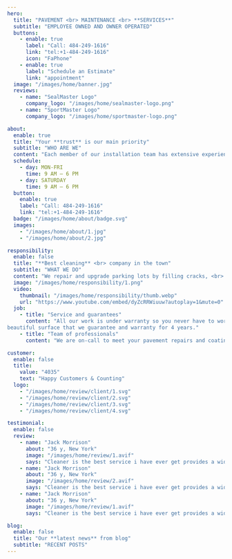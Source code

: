```yaml
---
hero:
  title: "PAVEMENT <br> MAINTENANCE <br> **SERVICES**"
  subtitle: "EMPLOYEE OWNED AND OWNER OPERATED"
  buttons:
    - enable: true
      label: "Call: 484-249-1616"
      link: "tel:+1-484-249-1616"
      icon: "FaPhone"
    - enable: true
      label: "Schedule an Estimate"
      link: "appointment"
  image: "/images/home/banner.jpg"
  reviews:
    - name: "SealMaster Logo"
      company_logo: "/images/home/sealmaster-logo.png"
    - name: "SportMaster Logo"
      company_logo: "/images/home/sportmaster-logo.png"

about:
  enable: true
  title: "Your **trust** is our main priority"
  subtitle: "WHO ARE WE"
  content: "Each member of our installation team has extensive experience; our installers range from the least experienced installer with over 15 years repairing pavement and recreation courts to our most senior installer with over 20 years experience."
  schedule:
    - day: MON-FRI
      time: 9 AM – 6 PM
    - day: SATURDAY
      time: 9 AM – 6 PM
  button:
    enable: true
    label: "Call: 484-249-1616"
    link: "tel:+1-484-249-1616"
  badge: "/images/home/about/badge.svg"
  images:
    - "/images/home/about/1.jpg"
    - "/images/home/about/2.jpg"

responsibility:
  enable: false
  title: "**Best cleaning** <br> company in the town"
  subtitle: "WHAT WE DO"
  content: "We repair and upgrade parking lots by filling cracks, <br> patching blacktop, seal coating and line striping. From paving, to patching, crack filling, pothole repair, seal coating, asphalt repair, milling, site preparation and speed bumps-We have your asphalt needs covered."
  image: "/images/home/responsibility/1.png"
  video:
    thumbnail: "/images/home/responsibility/thumb.webp"
    url: "https://www.youtube.com/embed/dyZcRRWiuuw?autoplay=1&mute=0"
  job:
    - title: "Service and guarantees"
      content: "All our work is under warranty so you never have to worry if the job will be done right. Our attention to detail and commitment to excellence will leave you with a clean,
beautiful surface that we guarantee and warranty for 4 years."
    - title: "Team of professionals"
      content: "We are on-call to meet your pavement repairs and coatings needs with fast professional service."

customer:
  enable: false
  title:
    value: "4035"
    text: "Happy Customers & Counting"
  logo:
    - "/images/home/review/client/1.svg"
    - "/images/home/review/client/2.svg"
    - "/images/home/review/client/3.svg"
    - "/images/home/review/client/4.svg"

testimonial:
  enable: false
  review:
    - name: "Jack Morrison"
      about: "36 y, New York"
      image: "/images/home/review/1.avif"
      says: "Cleaner is the best service i have ever get provides a wide range of cleaning services, from home cleaning to office cleaning. They used advanced technologies to keep our room looking the best. <br> <br> Their team of experts who have been in the profession for years focuses on helped us achieve optimal clean surface."
    - name: "Jack Morrison"
      about: "36 y, New York"
      image: "/images/home/review/2.avif"
      says: "Cleaner is the best service i have ever get provides a wide range of cleaning services, from home cleaning to office cleaning. They used advanced technologies to keep our room looking the best. <br> <br> Their team of experts who have been in the profession for years focuses on helped us achieve optimal clean surface."
    - name: "Jack Morrison"
      about: "36 y, New York"
      image: "/images/home/review/1.avif"
      says: "Cleaner is the best service i have ever get provides a wide range of cleaning services, from home cleaning to office cleaning. They used advanced technologies to keep our room looking the best. <br> <br> Their team of experts who have been in the profession for years focuses on helped us achieve optimal clean surface."

blog:
  enable: false
  title: "Our **latest news** from blog"
  subtitle: "RECENT POSTS"
---
```

